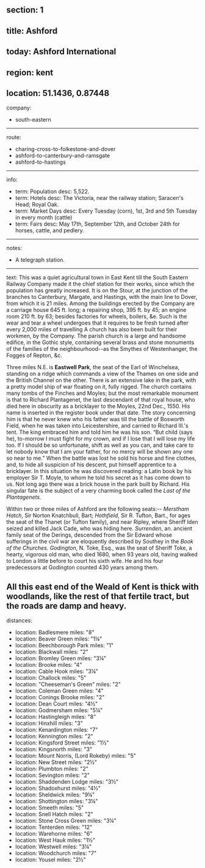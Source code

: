 section: 1
----
title: Ashford
----
today: Ashford International
----
region: kent
----
location: 51.1436, 0.87448
----
company:
- south-eastern
----
route:
- charing-cross-to-folkestone-and-dover
- ashford-to-canterbury-and-ramsgate
- ashford-to-hastings
----
info:
- term: Population
  desc: 5,522.
- term: Hotels
  desc: The Victoria, near the railway station; Saracen's Head; Royal Oak.
- term: Market Days
  desc: Every Tuesday (corn), 1st, 3rd and 5th Tuesday in every month (cattle)
- term: Fairs
  desc: May 17th, September 12th, and October 24th for horses, cattle, and pedlery.
----
notes:
- A telegraph station.
----
text: This was a quiet agricultural town in East Kent till the South Eastern Railway Company made it the chief station for their works, since which the population has greatly increased. It is on the Stour, at the junction of the branches to Canterbury, Margate, and Hastings, with the main line to Dover, from which it is 21 miles. Among the buildings erected by the Company are a carriage house 645 ft. long; a repairing shop, 395 ft. by 45; an engine room 210 ft. by 63; besides factories for wheels, boilers, &e. Such is the wear and tear a wheel undergoes that it requires to be fresh turned after every 2,000 miles of travelling A church has also been built for their workmen, by the Company. The parish church is a large and handsome edifice, in the Gothic style, containing several brass and stone monuments of the families of the neighbourhood--as the Smythes of Westenhanger, the Fogges of Repton, &c.

Three miles N.E. is **Eastwell Park**, the seat of the Earl of Winchelsea, standing on a ridge which commands a view of the Thames on one side and the British Channel on the other. There is an extensive lake in the park, with a pretty model ship of war floating on it, fully rigged. The church contains many tombs of the Finches and Moyles; but the most remarkable monument is that to Richard Plantagenet, the last descendant of that royal house, who died here in obscurity as a bricklayer to the Moyles, 22nd Dec., 1550. His name is inserted in the register book under that date. The story concerning him is that he never knew who his father was till the battle of Bosworth Field, when he was taken into Leicestershire, and carried to Richard III.'s tent. The king embraced him and told him he was his son. <q>But child (says he), to-morrow I must fight for my crown, and if I lose that I will lose my life too. If I should be so unfortunate, shift as well as you can, and take care to let nobody know that I am your father, for no mercy will be shown any one so near to me.</q> When the battle was lost he sold his horse and fine clothes, and, to hide all suspicion of his descent, put himself apprentice to a bricklayer. In this situation he was discovered reading: a Latin book by his employer Sir T. Moyle, to whom he told his secret as it has come down to us. Not long ago there was a brick house in the park built by Richard. His singular fate is the subject of a very charming book called the <cite>Last of the Plantagenets.</cite>

Within two or three miles of Ashford are the following seats:-- *Merstham Hatch*, Sir Norton Knatchbull, Bart; *Hothfield*, Sir R. Tufton, Bart., for ages the seat of the Thanet (or Tufton family), and near Ripley, where Sheriff Iden seized and killed Jack Cade, who was hiding here. *Surrenden*, an. ancient family seat of the Derings, descended from the Sir Edward whose sufferings in the civil war are eloquently described by Southey in the <cite>Book of the Churches.</cite> *Godington*, N. Toke, Esq., was the seat of Sheriff Toke, a hearty, vigorous old man, who died 1680, when 93 years old, having walked to London a little before to court his sixth wife. He and his four predecessors at Godington counted 430 years among them.

All this east end of the Weald of Kent is thick with woodlands, like the rest of that fertile tract, but the roads are damp and heavy.
----
distances:
- location: Badlesmere
  miles: "8"
- location: Beaver Green
  miles: "1¼"
- location: Beechborough Park
  miles: "1"
- location: Blackwall
  miles: "2"
- location: Bromley Green
  miles: "3¼"
- location: Brooke
  miles: "4"
- location: Cable Hook
  miles: "3¼"
- location: Challock
  miles: "5"
- location: "Cheeseman's Green"
  miles: "2"
- location: Coleman Green
  miles: "4"
- location: Conings Brooke
  miles: "2"
- location: Dean Court
  miles: "4½"
- location: Godmersham
  miles: "5¼"
- location: Hastingleigh
  miles: "8"
- location: Hinxhill
  miles: "3"
- location: Kenardington
  miles: "7"
- location: Kennington
  miles: "2"
- location: Kingsford Street
  miles: "1½"
- location: Kingsnorth
  miles: "3"
- location: Mount Norris, (Lord Rokeby)
  miles: "5"
- location: New Street
  miles: "2½"
- location: Plumbton
  miles: "2"
- location: Sevington
  miles: "2"
- location: Shaddenden Lodge
  miles: "3½"
- location: Shadoxhurst
  miles: "4½"
- location: Sheldwick
  miles: "9¼"
- location: Shottington
  miles: "3¼"
- location: Smeeth
  miles: "5"
- location: Snell Hatch
  miles: "2"
- location: Stone Cross Green
  miles: "3¼"
- location: Tenterden
  miles: "12"
- location: Warehorne
  miles: "6"
- location: West Hauk
  miles: "1½"
- location: Westwell
  miles: "3¼"
- location: Woodchurch
  miles: "7"
- location: Yousel
  miles: "2½"
